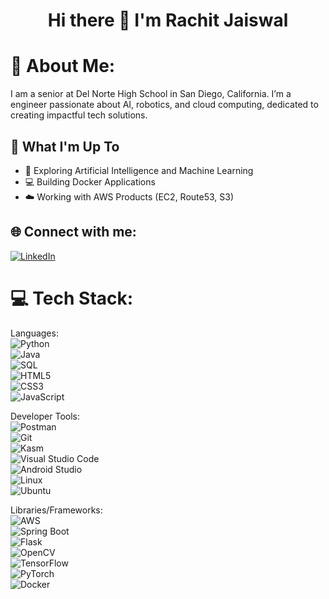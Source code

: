 <h1 align="center">Hi there 👋 I'm Rachit Jaiswal</h1>

# 💫 About Me:
I am a senior at Del Norte High School in San Diego, California. I’m a engineer passionate about AI, robotics, and cloud computing, dedicated to creating impactful tech solutions.

## 🚀 What I'm Up To

- 🤖 Exploring Artificial Intelligence and Machine Learning
- 💻 Building Docker Applications
- ☁️ Working with AWS Products (EC2, Route53, S3)

## 🌐 Connect with me:
[![LinkedIn](https://img.shields.io/badge/LinkedIn-%230077B5.svg?logo=linkedin&logoColor=white)](https://www.linkedin.com/in/rachit-jaiswal-a534b5196/)

# 💻 Tech Stack:
Languages:  
![Python](https://img.shields.io/badge/python-%233776AB.svg?style=for-the-badge&logo=python&logoColor=white)  
![Java](https://img.shields.io/badge/java-%23ED8B00.svg?style=for-the-badge&logo=java&logoColor=white)  
![SQL](https://img.shields.io/badge/sql-%2307405e.svg?style=for-the-badge&logo=postgresql&logoColor=white)  
![HTML5](https://img.shields.io/badge/html5-%23E34F26.svg?style=for-the-badge&logo=html5&logoColor=white)  
![CSS3](https://img.shields.io/badge/css3-%231572B6.svg?style=for-the-badge&logo=css3&logoColor=white)  
![JavaScript](https://img.shields.io/badge/javascript-%23323330.svg?style=for-the-badge&logo=javascript&logoColor=%23F7DF1E)  

Developer Tools:  
![Postman](https://img.shields.io/badge/Postman-FF6C37?style=for-the-badge&logo=postman&logoColor=white)  
![Git](https://img.shields.io/badge/git-%23F05033.svg?style=for-the-badge&logo=git&logoColor=white)  
![Kasm](https://img.shields.io/badge/Kasm-%230A84FF.svg?style=for-the-badge&logo=kasmit&logoColor=white)  
![Visual Studio Code](https://img.shields.io/badge/Visual%20Studio%20Code-0078d7.svg?style=for-the-badge&logo=visual-studio-code&logoColor=white)  
![Android Studio](https://img.shields.io/badge/Android%20Studio-%233DDC84.svg?style=for-the-badge&logo=android-studio&logoColor=white)  
![Linux](https://img.shields.io/badge/Linux-FCC624?style=for-the-badge&logo=linux&logoColor=black)  
![Ubuntu](https://img.shields.io/badge/Ubuntu-E95420?style=for-the-badge&logo=ubuntu&logoColor=white)  

Libraries/Frameworks:  
![AWS](https://img.shields.io/badge/AWS-%23232F3E.svg?style=for-the-badge&logo=amazon-aws&logoColor=white)  
![Spring Boot](https://img.shields.io/badge/Spring_Boot-F2F4F9?style=for-the-badge&logo=spring-boot)  
![Flask](https://img.shields.io/badge/Flask-%23000.svg?style=for-the-badge&logo=flask&logoColor=white)  
![OpenCV](https://img.shields.io/badge/OpenCV-%23FFBB00.svg?style=for-the-badge&logo=opencv&logoColor=white)  
![TensorFlow](https://img.shields.io/badge/TensorFlow-%23FF6F00.svg?style=for-the-badge&logo=tensorflow&logoColor=white)  
![PyTorch](https://img.shields.io/badge/PyTorch-%23EE4C2C.svg?style=for-the-badge&logo=pytorch&logoColor=white)  
![Docker](https://img.shields.io/badge/docker-%230db7ed.svg?style=for-the-badge&logo=docker&logoColor=white)  
